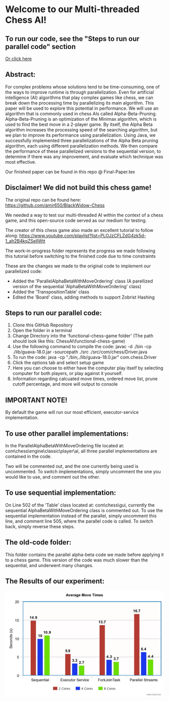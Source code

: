 # Welcome to our Multi-threaded Chess AI!

## To run our code, see the "Steps to run our parallel code" section
[Or click here](#steps-to-run-our-parallel-code)

## Abstract:
For complex problems whose solutions tend to be time-consuming, one of the ways to improve runtime is through parallelization. Even for artificial intelligence (AI) algorithms that play complex games like chess, we can break down the processing time by parallelizing its main algorithm. This paper will be used to explore this potential in performance. We will use an algorithm that is commonly used in chess AIs called Alpha-Beta-Pruning. Alpha-Beta-Pruning is an optimization of the Minimax algorithm, which is used to find the best move in a 2-player game. By itself, the Alpha Beta algorithm increases the processing speed of the searching algorithm, but we plan to improve its performance using parallelization. Using Java, we successfully implemented three parallelizations of the Alpha Beta pruning algorithm, each using different parallelization methods. We then compare the performance of these parallelized versions to the sequential version, to determine if there was any improvement, and evaluate which technique was most effective.

Our finished paper can be found in this repo @ Final-Paper.tex 
 
## Disclaimer! We did not build this chess game! 
The original repo can be found here: https://github.com/amir650/BlackWidow-Chess

We needed a way to test our multi-threaded AI within the context of a chess game, and this open-source code served as our medium for testing.

The creator of this chess game also made an excellent tutorial to follow along: https://www.youtube.com/playlist?list=PLOJzCFLZdG4zk5d-1_ah2B4kqZSeIlWtt

The work-in-progress folder represents the progress we made following this tutorial before switching to the finished code due to time constraints

These are the changes we made to the original code to implement our parallelized code:
- Added the 'ParallelAlphaBetaWithMoveOrdering' class (A parellized version of the sequential 'AlphaBetaWithMoveOrdering' class)
- Added the 'TranspositionTable' class
- Edited the 'Board' class, adding methods to support Zobrist Hashing

## Steps to run our parallel code:
1. Clone this GitHub Repository
2. Open the folder in a terminal
3. Change Directory into the 'functional-chess-game folder' (The path should look like this: ChessAI\functional-chess-game)
4. Use the following command to compile the code: javac -d ./bin -cp ./lib/guava-18.0.jar -sourcepath ./src ./src/com/chess/Driver.java
5. To run the code: java -cp "./bin;./lib/guava-18.0.jar" com.chess.Driver
6. Click the options tab and select setup game
7. Here you can choose to either have the computer play itself by selecting computer for both players, or play against it yourself.
8. Information regarding calcuated move times, ordered move list, prune cutoff percentage, and more will output to console

## IMPORTANT NOTE!
By default the game will run our most efficient, executor-service implementation.

## To use other parallel implementations:
In the ParallelAlphaBetaWithMoveOrdering file located at: com\chess\engine\classic\player\ai, all three parallel implementations are contained in the code. 

Two will be commented out, and the one currently being used is uncommented. To switch implementations, simply uncomment the one you would like to use, and comment out the other.

## To use sequential implementation:
On Line 502 of the 'Table' class located at: com\chess\gui, currently the sequential AlphaBetaWithMoveOrdering class is commented out. 
To use the sequential implementation instead of the parallel, simply uncomment this line, and comment line 505, where the parallel code is called.
To switch back, simply reverse these steps.

## The old-code folder:
This folder contains the parallel alpha-beta code we made before applying it to a chess game. This version of the code was much slower than the sequential, and underwent many changes. 

## The Results of our experiment:

![Results](Results-Graph.jpeg)
